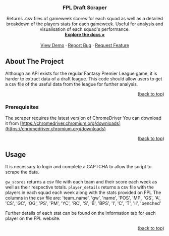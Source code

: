 <h3 align="center">FPL Draft Scraper</h3>

  <p align="center">
    Returns .csv files of gameweek scores for each squad as well as a detailed breakdown of the players stats for each gameweek.
    Useful for analysis and visualisation of each squad's performance.
    <br />
    <a href="https://github.com/github_username/repo_name"><strong>Explore the docs »</strong></a>
    <br />
    <br />
    <a href="https://github.com/github_username/repo_name">View Demo</a>
    ·
    <a href="https://github.com/github_username/repo_name/issues">Report Bug</a>
    ·
    <a href="https://github.com/github_username/repo_name/issues">Request Feature</a>
  </p>
</div>




<!-- ABOUT THE PROJECT -->
## About The Project

Although an API exists for the regular Fantasy Premier League game, it is harder to extract data of a draft league.
This code should allow users to get a csv file of the useful data from the league for further analysis.



<p align="right">(<a href="#readme-top">back to top</a>)</p>




### Prerequisites

The scraper requires the latest version of ChromeDriver
You can download it from [https://chromedriver.chromium.org/downloads](https://chromedriver.chromium.org/downloads)


<p align="right">(<a href="#readme-top">back to top</a>)</p>



## Usage

It is necessary to login and complete a CAPTCHA to allow the script to scrape the data.

`gw_scores` returns a csv file with each team and their score each week as well as their respective totals.
`player_details` returns a csv file with the players in each squad each week along with the stats provided on FPL
The columns in the csv file are:
'team_name', 'gw', 'name', 'POS', 'MP', 'GS', 'A', 'CS', 'GC', 'OG', 'PS', 'PM', 'YC', 'RC', 'S', 'B', 'BPS', 'I', 'C', 'T', 'II', 'benched'

Further details of each stat can be found on the information tab for each player on the FPL website.

<p align="right">(<a href="#readme-top">back to top</a>)</p>
